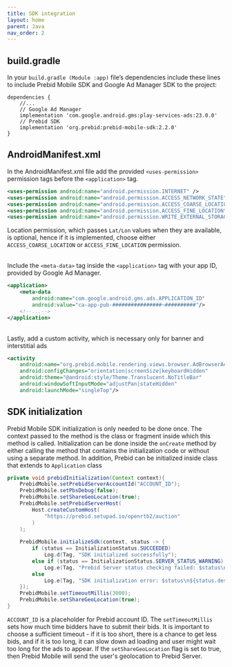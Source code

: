 ```yaml
---
title: SDK integration
layout: home
parent: Java
nav_order: 2
---
```


## build.gradle

In your `build.gradle (Module :app)` file’s dependencies include these lines to include Prebid Mobile SDK and Google Ad Manager SDK to the project:
```
dependencies {
    //...
    // Google Ad Manager
    implementation 'com.google.android.gms:play-services-ads:23.0.0'
    // Prebid SDK
    implementation 'org.prebid:prebid-mobile-sdk:2.2.0'
}
```

## AndroidManifest.xml

In the AndroidManifest.xml file add the provided `<uses-permission>` permission tags before the `<application>` tag. 
```xml
<uses-permission android:name="android.permission.INTERNET" />
<uses-permission android:name="android.permission.ACCESS_NETWORK_STATE" />
<uses-permission android:name="android.permission.ACCESS_COARSE_LOCATION" />
<uses-permission android:name="android.permission.ACCESS_FINE_LOCATION" />
<uses-permission android:name="android.permission.WRITE_EXTERNAL_STORAGE" />
```
Location permission, which passes `Lat/Lon` values when they are available, is optional, hence if it is implemented, choose either `ACCESS_COARSE_LOCATION` or `ACCESS_FINE_LOCATION` permission.

<br/>Include the `<meta-data>` tag inside the `<application>` tag with your app ID, provided by Google Ad Manager.
```xml
<application>
    <meta-data
        android:name="com.google.android.gms.ads.APPLICATION_ID"
        android:value="ca-app-pub-################~##########"/>
    <!--...-->
</application>
```

<br/>Lastly, add a custom activity, which is necessary only for banner and interstitial ads
```xml
<activity
    android:name="org.prebid.mobile.rendering.views.browser.AdBrowserActivity"
    android:configChanges="orientation|screenSize|keyboardHidden"
    android:theme="@android:style/Theme.Translucent.NoTitleBar"
    android:windowSoftInputMode="adjustPan|stateHidden"
    android:launchMode="singleTop"/>
```

## SDK initialization

Prebid Mobile SDK initialization is only needed to be done once. The context passed to the method is the class or fragment inside which this method is called. Initialization can be done inside the `onCreate` method by either calling the method that contains the initialization code or without using a separate method. In addition, Prebid can be initialized inside class that extends to `Application` class
```java
private void prebidInitialization(Context context){
    PrebidMobile.setPrebidServerAccountId("ACCOUNT_ID");
    PrebidMobile.setPbsDebug(false);
    PrebidMobile.setShareGeoLocation(true);
    PrebidMobile.setPrebidServerHost(
        Host.createCustomHost(
            "https://prebid.setupad.io/openrtb2/auction"
        )
    );
    
    PrebidMobile.initializeSdk(context, status -> {
        if (status == InitializationStatus.SUCCEEDED)
            Log.d(Tag, "SDK initialized successfully");
        else if (status == InitializationStatus.SERVER_STATUS_WARNING)
            Log.e(Tag, "Prebid Server status checking failed: $status\n${status.description}");
        else
            Log.e(Tag, "SDK initialization error: $status\n${status.description}");
    });
    PrebidMobile.setTimeoutMillis(3000);
    PrebidMobile.setShareGeoLocation(true);
}
```
`ACCOUNT_ID` is a placeholder for Prebid account ID.
The `setTimeoutMillis` sets how much time bidders have to submit their bids. It is important to choose a sufficient timeout - if it is too short, there is a chance to get less bids, and if it is too long, it can slow down ad loading and user might wait too long for the ads to appear. If the `setShareGeoLocation` flag is set to true, then Prebid Mobile will send the user's geolocation to Prebid Server.
